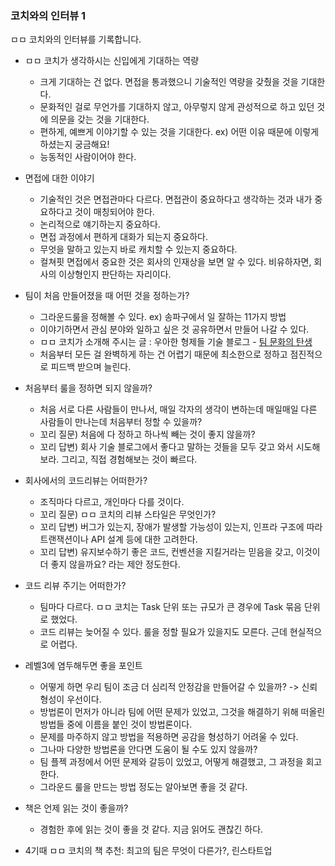 ### 코치와의 인터뷰 1

ㅁㅁ 코치와의 인터뷰를 기록합니다.

- ㅁㅁ 코치가 생각하시는 신입에게 기대하는 역량
    - 크게 기대하는 건 없다. 면접을 통과했으니 기술적인 역량을 갖췄을 것을 기대한다.
    - 문화적인 걸로 무언가를 기대하지 않고, 아무렇지 않게 관성적으로 하고 있던 것에 의문을 갖는 것을 기대한다.
    - 편하게, 예쁘게 이야기할 수 있는 것을 기대한다. ex) 어떤 이유 때문에 이렇게 하셨는지 궁금해요!
    - 능동적인 사람이어야 한다.

- 면접에 대한 이야기
    - 기술적인 것은 면접관마다 다르다. 면접관이 중요하다고 생각하는 것과 내가 중요하다고 것이 매칭되어야 한다.
    - 논리적으로 얘기하는지 중요하다.
    - 면접 과정에서 편하게 대화가 되는지 중요하다.
    - 무엇을 말하고 있는지 바로 캐치할 수 있는지 중요하다.
    - 컬쳐핏 면접에서 중요한 것은 회사의 인재상을 보면 알 수 있다. 비유하자면, 회사의 이상형인지 판단하는 자리이다.

- 팀이 처음 만들어졌을 때 어떤 것을 정하는가?
    - 그라운드룰을 정해볼 수 있다. ex) 송파구에서 일 잘하는 11가지 방법
    - 이야기하면서 관심 분야와 일하고 싶은 것 공유하면서 만들어 나갈 수 있다.
    - ㅁㅁ 코치가 소개해 주시는 글 : 우아한 형제들 기술 블로그 - [팀 문화의 탄생](https://techblog.woowahan.com/2677/)
    - 처음부터 모든 걸 완벽하게 하는 건 어렵기 때문에 최소한으로 정하고 점진적으로 피드백 받으며 늘린다.

- 처음부터 룰을 정하면 되지 않을까?
    - 처음 서로 다른 사람들이 만나서, 매일 각자의 생각이 변하는데 매일매일 다른 사람들이 만나는데 처음부터 정할 수 있을까?
    - 꼬리 질문) 처음에 다 정하고 하나씩 빼는 것이 좋지 않을까?
    - 꼬리 답변) 회사 기술 블로그에서 좋다고 말하는 것들을 모두 갖고 와서 시도해보라. 그리고, 직접 경험해보는 것이 빠르다.

- 회사에서의 코드리뷰는 어떠한가?
    - 조직마다 다르고, 개인마다 다를 것이다.
    - 꼬리 질문) ㅁㅁ 코치의 리뷰 스타일은 무엇인가?
    - 꼬리 답변) 버그가 있는지, 장애가 발생할 가능성이 있는지, 인프라 구조에 따라 트랜잭션이나 API 설계 등에 대한 고려한다.
    - 꼬리 답변) 유지보수하기 좋은 코드, 컨벤션을 지킬거라는 믿음을 갖고, 이것이 더 좋지 않을까요? 라는 제안 정도한다.

- 코드 리뷰 주기는 어떠한가?
    - 팀마다 다르다. ㅁㅁ 코치는 Task 단위 또는 규모가 큰 경우에 Task 묶음 단위로 했었다.
    - 코드 리뷰는 늦어질 수 있다. 룰을 정할 필요가 있을지도 모른다. 근데 현실적으로 어렵다.

- 레벨3에 염두해두면 좋을 포인트
    - 어떻게 하면 우리 팀이 조금 더 심리적 안정감을 만들어갈 수 있을까? -> 신뢰 형성이 우선이다.
    - 방법론이 먼저가 아니라 팀에 어떤 문제가 있었고, 그것을 해결하기 위해 떠올린 방법들 중에 이름을 붙인 것이 방법론이다.
    - 문제를 마주하지 않고 방법을 적용하면 공감을 형성하기 어려울 수 있다.
    - 그나마 다양한 방법론을 안다면 도움이 될 수도 있지 않을까?
    - 팀 플젝 과정에서 어떤 문제와 갈등이 있었고, 어떻게 해결했고, 그 과정을 회고한다.
    - 그라운드 룰을 만드는 방법 정도는 알아보면 좋을 것 같다.

- 책은 언제 읽는 것이 좋을까?
    - 경험한 후에 읽는 것이 좋을 것 같다. 지금 읽어도 괜찮긴 하다.

- 4기때 ㅁㅁ 코치의 책 추천: 최고의 팀은 무엇이 다른가?, 린스타트업
